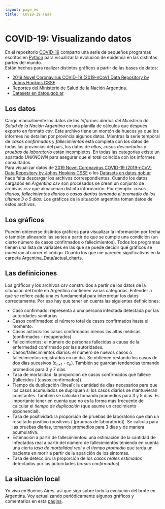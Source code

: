 ```yaml
---
layout: page_es
title:  COVID-19 (es)
---
```


# COVID-19: Visualizando datos

En el repositorio [COVID-19](https://github.com/rvalla/COVID-19) comparto una serie de pequeños programas
escritos en [Python](https://www.python.org/) para visualizar la evolución de epidemia en las distintas
partes del mundo.  
Están hechos para realizar distintos gráficos a partir de las bases de datos:
- [2019 Novel Coronavirus COVID-19 (2019-nCoV) Data Repository by Johns
Hopkins CSSE](https://github.com/CSSEGISandData/COVID-19).
- [Reportes del Ministerio de Salud de la Nación Argentina](https://www.argentina.gob.ar/coronavirus/informe-diario).
- [Datasets en datos.gob.ar](https://datos.gob.ar/dataset?q=covid)

## Los datos
Cargo manualmente los datos de los *Informes diarios del Ministerio de Salud de la Nación Argentina* en una
planilla de cálculos que después exporto en formato *csv*. Este archivo tiene un montón de huecos ya que
los informes no detallan por provincia algunos datos. Mientras la serie temporal de *casos confirmados* y
*fallecimientos* está completa con los datos de todas las provincias del país, los datos de *altas*,
*casos descartados* y *pruebas de laboratorio* están incompletos. En todas las categorías existe un apartado
*UNKNOWN* para asegurar que el total coincida con los informes consultados.  
Para visualizar datos de [2019 Novel Coronavirus COVID-19 (2019-nCoV) Data Repository by Johns
Hopkins CSSE](https://github.com/CSSEGISandData/COVID-19) o los
[Datasets en datos.gob.ar](https://datos.gob.ar/dataset?q=covid) hace falta descargar los archivos
correspondientes. Cuando los datos cargados en *Argentina.csv* son procesados se crean un conjunto de archivos
*csv* que almacenan distinta información. Por ejemplo: *casos diarios, fallecimientos diarios* o *casos diarios
tomando el promedio de los últimos 3 o 5 días*. Los gráficos de la situación argentina toman datos de estos
archivos.

## Los gráficos
Pueden obtenerse distintos gráficos para visualizar la información por fecha o también alineando las series
a partir de que se cumple una condición (un cierto número de casos confirmados o fallecimientos). Todos los
programas tienen una lista de variables en las que se puede decidir qué gráficos se muestran al correr el
código. Guardo los que me parecen significativos en la carpeta
[Argentina_Data/actual_charts](https://github.com/rvalla/COVID-19/tree/master/Argentina_Data/actual_charts).

## Las definiciones
Los gráficos y los archivos *csv* construidos a partir de los datos de la situación del brote en Argentina
contienen varias categorías. Entender a qué se refiere cada una es fundamental para interpretar los
datos correctamente. Por eso hay que tener en cuenta las siguientes definiciones:
- Caso confirmado: representa a una persona infectada detectada por las autoridades sanitarias.
- Casos confirmados: el número total de casos confirmados hasta el momento.
- Casos activos: los casos confirmados menos las altas médicas (confirmados - recuperados)
- Fallecimientos: el número de personas fallecidas a causa de la enfermedad confirmado por las autoridades.
- Casos/fallecimientos diarios: el número de nuevos casos o fallecimientos registrados en un día. Se obtienen
restando los casos de dos días sucesivos (c<sub>n+1</sub> - c<sub>n</sub>). También se guardan tendencias
tomando promedios para 3 y 7 días. 
- Tasa de mortalidad: la proporción de casos confirmados que fallece (fallecidos / (casos confirmados)).
- Tiempo de duplicación (lineal): la cantidad de días necesarios para que los casos acumulados se dupliquen
si los casos diarios se mantuvieran constantes. También se calculan tomando promedios para 3 y 5 días. Es
importante tener en cuenta que no es la forma más frecuente de calcular el *tiempo de duplicación* (que 
asume un crecimiento exponencial).
- Tasa de positividad: la proporción de pruebas de laboratorio que dan un resultado positivo (positivos /
(pruebas de laboratorio)). Se calcula para las pruebas diarias, tomando promedios para 3 días y de manera
acumulativa.
- Estimación a partir de fallecimientos: una estimación de la cantidad de infectados real a partir del número
de fallecimientos teniendo en cuenta una cierta *tasa de mortalidad real* y el *tiempo promedio* que tarda un
paciente en morir a partir de la aparición de los síntomas.
- Tasa de detección: la proporción de los *casos reales estimados* detectados por las autoridades (*casos
confirmados*).

## La situación local
Yo vivo en Buenos Aires, así que sigo sobre todo la evolución del brote en Argentina. Voy actualizando
periódicamente algunos gráficos y comentarios en esta [página](https://rvalla.github.io/es/covid19Arg_es/).